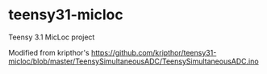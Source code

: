 teensy31-micloc
===============

Teensy 3.1 MicLoc project

Modified from kripthor's https://github.com/kripthor/teensy31-micloc/blob/master/TeensySimultaneousADC/TeensySimultaneousADC.ino
